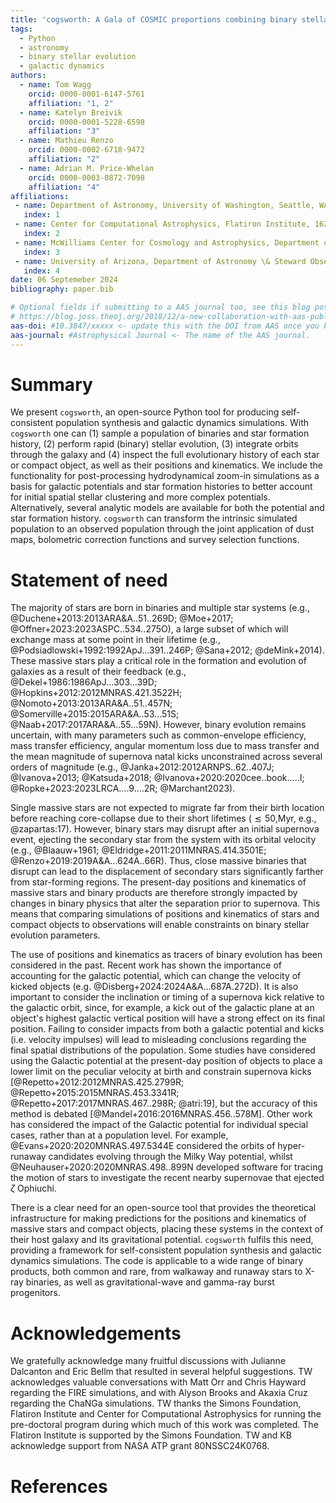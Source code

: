 ```yaml
---
title: 'cogsworth: A Gala of COSMIC proportions combining binary stellar evolution and galactic dynamics'
tags:
  - Python
  - astronomy
  - binary stellar evolution
  - galactic dynamics
authors:
  - name: Tom Wagg
    orcid: 0000-0001-6147-5761
    affiliation: "1, 2"
  - name: Katelyn Breivik
    orcid: 0000-0001-5228-6598
    affiliation: "3"
  - name: Mathieu Renzo
    orcid: 0000-0002-6718-9472
    affiliation: "2"
  - name: Adrian M. Price-Whelan
    orcid: 0000-0003-0872-7098
    affiliation: "4"
affiliations:
 - name: Department of Astronomy, University of Washington, Seattle, WA, 98195
   index: 1
 - name: Center for Computational Astrophysics, Flatiron Institute, 162 Fifth Ave, New York, NY, 10010, USA
   index: 2
 - name: McWilliams Center for Cosmology and Astrophysics, Department of Physics, Carnegie Mellon University, Pittsburgh, PA 15213, USA
   index: 3
 - name: University of Arizona, Department of Astronomy \& Steward Observatory, 933 N. Cherry Ave., Tucson, AZ 85721, USA
   index: 4
date: 06 Septemeber 2024
bibliography: paper.bib

# Optional fields if submitting to a AAS journal too, see this blog post:
# https://blog.joss.theoj.org/2018/12/a-new-collaboration-with-aas-publishing
aas-doi: #10.3847/xxxxx <- update this with the DOI from AAS once you know it.
aas-journal: #Astrophysical Journal <- The name of the AAS journal.
---
```


# Summary

We present `cogsworth`, an open-source Python tool for producing self-consistent population synthesis and galactic dynamics simulations. With `cogsworth` one can (1) sample a population of binaries and star formation history, (2) perform rapid (binary) stellar evolution, (3) integrate orbits through the galaxy and (4) inspect the full evolutionary history of each star or compact object, as well as their positions and kinematics. We include the functionality for post-processing hydrodynamical zoom-in simulations as a basis for galactic potentials and star formation histories to better account for initial spatial stellar clustering and more complex potentials. Alternatively, several analytic models are available for both the potential and star formation history. `cogsworth` can transform the intrinsic simulated population to an observed population through the joint application of dust maps, bolometric correction functions and survey selection functions.

# Statement of need

The majority of stars are born in binaries and multiple star systems (e.g., @Duchene+2013:2013ARA&A..51..269D; @Moe+2017; @Offner+2023:2023ASPC..534..275O), a large subset of which will exchange mass at some point in their lifetime (e.g., @Podsiadlowski+1992:1992ApJ...391..246P; @Sana+2012; @deMink+2014). These massive stars play a critical role in the formation and evolution of galaxies as a result of their feedback (e.g., @Dekel+1986:1986ApJ...303...39D; @Hopkins+2012:2012MNRAS.421.3522H; @Nomoto+2013:2013ARA&A..51..457N; @Somerville+2015:2015ARA&A..53...51S; @Naab+2017:2017ARA&A..55...59N). However, binary evolution remains uncertain, with many parameters such as common-envelope efficiency, mass transfer efficiency, angular momentum loss due to mass transfer and the mean magnitude of supernova natal kicks unconstrained across several orders of magnitude (e.g., @Janka+2012:2012ARNPS..62..407J; @Ivanova+2013; @Katsuda+2018; @Ivanova+2020:2020cee..book.....I; @Ropke+2023:2023LRCA....9....2R; @Marchant2023).

Single massive stars are not expected to migrate far from their birth location before reaching core-collapse due to their short lifetimes ($\lesssim50$\,Myr, e.g., @zapartas:17). However, binary stars may disrupt after an initial supernova event, ejecting the secondary star from the system with its orbital velocity (e.g., @Blaauw+1961; @Eldridge+2011:2011MNRAS.414.3501E; @Renzo+2019:2019A&A...624A..66R). Thus, close massive binaries that disrupt can lead to the displacement of secondary stars significantly farther from star-forming regions. The present-day positions and kinematics of massive stars and binary products are therefore strongly impacted by changes in binary physics that alter the separation prior to supernova. This means that comparing simulations of positions and kinematics of stars and compact objects to observations will enable constraints on binary stellar evolution parameters.

The use of positions and kinematics as tracers of binary evolution has been considered in the past. Recent work has shown the importance of accounting for the galactic potential, which can change the velocity of kicked objects (e.g. @Disberg+2024:2024A&A...687A.272D). It is also important to consider the inclination or timing of a supernova kick relative to the galactic orbit, since, for example, a kick out of the galactic plane at an object's highest galactic vertical position will have a strong effect on its final position. Failing to consider impacts from both a galactic potential and kicks (i.e. velocity impulses) will lead to misleading conclusions regarding the final spatial distributions of the population. Some studies have considered using the Galactic potential at the present-day position of objects to place a lower limit on the peculiar velocity at birth and constrain supernova kicks [@Repetto+2012:2012MNRAS.425.2799R; @Repetto+2015:2015MNRAS.453.3341R; @Repetto+2017:2017MNRAS.467..298R; @atri:19], but the accuracy of this method is debated [@Mandel+2016:2016MNRAS.456..578M]. Other work has considered the impact of the Galactic potential for individual special cases, rather than at a population level. For example, @Evans+2020:2020MNRAS.497.5344E considered the orbits of hyper-runaway candidates evolving through the Milky Way potential, whilst @Neuhauser+2020:2020MNRAS.498..899N developed software for tracing the motion of stars to investigate the recent nearby supernovae that ejected $\zeta$ Ophiuchi.

There is a clear need for an open-source tool that provides the theoretical infrastructure for making predictions for the positions and kinematics of massive stars and compact objects, placing these systems in the context of their host galaxy and its gravitational potential. `cogsworth` fulfils this need, providing a framework for self-consistent population synthesis and galactic dynamics simulations. The code is applicable to a wide range of binary products, both common and rare, from walkaway and runaway stars to X-ray binaries, as well as gravitational-wave and gamma-ray burst progenitors.

# Acknowledgements

We gratefully acknowledge many fruitful discussions with Julianne Dalcanton and Eric Bellm that resulted in several helpful suggestions. TW acknowledges valuable conversations with Matt Orr and Chris Hayward regarding the FIRE simulations, and with Alyson Brooks and Akaxia Cruz regarding the ChaNGa simulations. TW thanks the Simons Foundation, Flatiron Institute and Center for Computational Astrophysics for running the pre-doctoral program during which much of this work was completed. The Flatiron Institute is supported by the Simons Foundation. TW and KB acknowledge support from NASA ATP grant 80NSSC24K0768.

# References